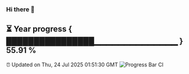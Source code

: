 ### Hi there 👋
⏳ Year progress { ████████████████▁▁▁▁▁▁▁▁▁▁▁▁▁▁ } 55.91 %
---
⏰ Updated on Thu, 24 Jul 2025 01:51:30 GMT
![Progress Bar CI](https://github.com/liununu/liununu/workflows/Progress%20Bar%20CI/badge.svg)
